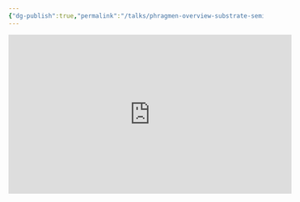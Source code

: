 ```yaml
---
{"dg-publish":true,"permalink":"/talks/phragmen-overview-substrate-seminar/","created":"2023-08-28T16:33:15.000+03:30","updated":"2023-08-28T16:33:15.168+03:30"}
---
```




<iframe width="560" height="315" src="https://www.youtube.com/embed/MjOvVhc1oXw" title="YouTube video player" frameborder="0" allow="accelerometer; autoplay; clipboard-write; encrypted-media; gyroscope; picture-in-picture" allowfullscreen></iframe>
